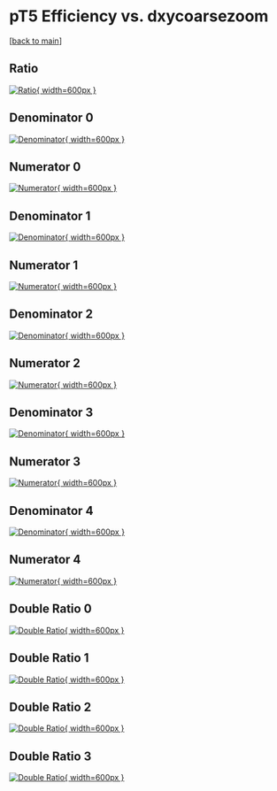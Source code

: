 # pT5 Efficiency vs. dxycoarsezoom

[[back to main](./)]



## Ratio

[![Ratio](../mtv/var/pT5_base_0_-1_eff_dxycoarsezoom.png){ width=600px }](../mtv/var/pT5_base_0_-1_eff_dxycoarsezoom.pdf)

## Denominator 0

[![Denominator](../mtv/den/pT5_base_0_-1_eff_dxycoarsezoom_den0.png){ width=600px }](../mtv/den/pT5_base_0_-1_eff_dxycoarsezoom_den0.pdf)

## Numerator 0

[![Numerator](../mtv/num/pT5_base_0_-1_eff_dxycoarsezoom_num0.png){ width=600px }](../mtv/num/pT5_base_0_-1_eff_dxycoarsezoom_num0.pdf)

## Denominator 1

[![Denominator](../mtv/den/pT5_base_0_-1_eff_dxycoarsezoom_den1.png){ width=600px }](../mtv/den/pT5_base_0_-1_eff_dxycoarsezoom_den1.pdf)

## Numerator 1

[![Numerator](../mtv/num/pT5_base_0_-1_eff_dxycoarsezoom_num1.png){ width=600px }](../mtv/num/pT5_base_0_-1_eff_dxycoarsezoom_num1.pdf)

## Denominator 2

[![Denominator](../mtv/den/pT5_base_0_-1_eff_dxycoarsezoom_den2.png){ width=600px }](../mtv/den/pT5_base_0_-1_eff_dxycoarsezoom_den2.pdf)

## Numerator 2

[![Numerator](../mtv/num/pT5_base_0_-1_eff_dxycoarsezoom_num2.png){ width=600px }](../mtv/num/pT5_base_0_-1_eff_dxycoarsezoom_num2.pdf)

## Denominator 3

[![Denominator](../mtv/den/pT5_base_0_-1_eff_dxycoarsezoom_den3.png){ width=600px }](../mtv/den/pT5_base_0_-1_eff_dxycoarsezoom_den3.pdf)

## Numerator 3

[![Numerator](../mtv/num/pT5_base_0_-1_eff_dxycoarsezoom_num3.png){ width=600px }](../mtv/num/pT5_base_0_-1_eff_dxycoarsezoom_num3.pdf)

## Denominator 4

[![Denominator](../mtv/den/pT5_base_0_-1_eff_dxycoarsezoom_den4.png){ width=600px }](../mtv/den/pT5_base_0_-1_eff_dxycoarsezoom_den4.pdf)

## Numerator 4

[![Numerator](../mtv/num/pT5_base_0_-1_eff_dxycoarsezoom_num4.png){ width=600px }](../mtv/num/pT5_base_0_-1_eff_dxycoarsezoom_num4.pdf)

## Double Ratio 0

[![Double Ratio](../mtv/ratio/pT5_base_0_-1_eff_dxycoarsezoom_ratio0.png){ width=600px }](../mtv/ratio/pT5_base_0_-1_eff_dxycoarsezoom_ratio0.pdf)

## Double Ratio 1

[![Double Ratio](../mtv/ratio/pT5_base_0_-1_eff_dxycoarsezoom_ratio1.png){ width=600px }](../mtv/ratio/pT5_base_0_-1_eff_dxycoarsezoom_ratio1.pdf)

## Double Ratio 2

[![Double Ratio](../mtv/ratio/pT5_base_0_-1_eff_dxycoarsezoom_ratio2.png){ width=600px }](../mtv/ratio/pT5_base_0_-1_eff_dxycoarsezoom_ratio2.pdf)

## Double Ratio 3

[![Double Ratio](../mtv/ratio/pT5_base_0_-1_eff_dxycoarsezoom_ratio3.png){ width=600px }](../mtv/ratio/pT5_base_0_-1_eff_dxycoarsezoom_ratio3.pdf)

